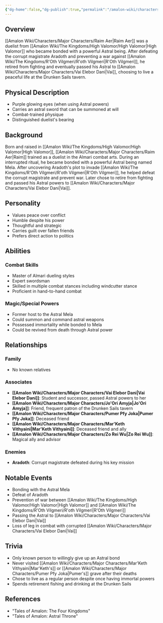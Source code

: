 ```yaml
---
{"dg-home":false,"dg-publish":true,"permalink":"/amalon-wiki/characters/major-characters/raim-aer/","dgPassFrontmatter":true,"noteIcon":""}
---
```


## Overview
[[Amalon Wiki/Characters/Major Characters/Raim Aer\|Raim Aer]] was a duelist from [[Amalon Wiki/The Kingdoms/High Valomor/High Valomor\|High Valomor]] who became bonded with a powerful Astral being. After defeating the corrupt magistrate Aradoth and preventing a war against [[Amalon Wiki/The Kingdoms/R'Oth Vilgmeri/R'oth Vilgmeri\|R'Oth Vilgmeri]], he retired from fighting and eventually passed his Astral to [[Amalon Wiki/Characters/Major Characters/Vai Elebor Dani\|Vai]], choosing to live a peaceful life at the Drunken Sails tavern.

## Physical Description
- Purple glowing eyes (when using Astral powers)
- Carries an astral sword that can be summoned at will
- Combat-trained physique
- Distinguished duelist's bearing

## Background
Born and raised in [[Amalon Wiki/The Kingdoms/High Valomor/High Valomor\|High Valomor]], [[Amalon Wiki/Characters/Major Characters/Raim Aer\|Raim]] trained as a duelist in the Almari combat arts. During an interrupted ritual, he became bonded with a powerful Astral being named Mela. After uncovering Aradoth's plot to invade [[Amalon Wiki/The Kingdoms/R'Oth Vilgmeri/R'oth Vilgmeri\|R'Oth Vilgmeri]], he helped defeat the corrupt magistrate and prevent war. Later chose to retire from fighting and passed his Astral powers to [[Amalon Wiki/Characters/Major Characters/Vai Elebor Dani\|Vai]].

## Personality
- Values peace over conflict
- Humble despite his power  
- Thoughtful and strategic
- Carries guilt over fallen friends
- Prefers direct action to politics

## Abilities
### Combat Skills
- Master of Almari dueling styles
- Expert swordsman 
- Skilled in multiple combat stances including windcutter stance
- Proficient in hand-to-hand combat

### Magic/Special Powers
- Former host to the Astral Mela
- Could summon and command astral weapons
- Possessed immortality while bonded to Mela
- Could be revived from death through Astral power

## Relationships
### Family
- No known relatives

### Associates
- **[[Amalon Wiki/Characters/Major Characters/Vai Elebor Dani\|Vai Elebor Dani]]**: Student and successor, passed Astral powers to her
- **[[Amalon Wiki/Characters/Major Characters/Jo'Ori Amyja\|Jo'Ori Amyja]]**: Friend, frequent patron of the Drunken Sails tavern
- **[[Amalon Wiki/Characters/Major Characters/Pumer Pfy Joka\|Pumer Pfy Joka]]**: Deceased friend
- **[[Amalon Wiki/Characters/Major Characters/Mar'Keth Vithyaini\|Mar'Keth Vithyaini]]**: Deceased friend and ally
- **[[Amalon Wiki/Characters/Major Characters/Zo Rei Wu\|Zo Rei Wu]]**: Magical ally and advisor

### Enemies
- **Aradoth**: Corrupt magistrate defeated during his key mission

## Notable Events
- Bonding with the Astral Mela
- Defeat of Aradoth
- Prevention of war between [[Amalon Wiki/The Kingdoms/High Valomor/High Valomor\|High Valomor]] and [[Amalon Wiki/The Kingdoms/R'Oth Vilgmeri/R'oth Vilgmeri\|R'Oth Vilgmeri]]
- Passing the Astral to [[Amalon Wiki/Characters/Major Characters/Vai Elebor Dani\|Vai]]
- Loss of leg in combat with corrupted [[Amalon Wiki/Characters/Major Characters/Vai Elebor Dani\|Vai]]

## Trivia
- Only known person to willingly give up an Astral bond
- Never visited [[Amalon Wiki/Characters/Major Characters/Mar'Keth Vithyaini\|Mar'Keth's]] or [[Amalon Wiki/Characters/Major Characters/Pumer Pfy Joka\|Pumer's]] grave after their deaths
- Chose to live as a regular person despite once having immortal powers
- Spends retirement fishing and drinking at the Drunken Sails

## References
- "Tales of Amalon: The Four Kingdoms"
- "Tales of Amalon: Astral Throne"